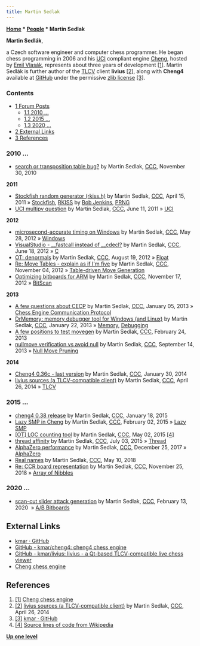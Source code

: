 ```yaml
---
title: Martin Sedlak
---
```

**[Home](Home "Home") \* [People](People "People") \* Martin Sedlak**


**Martin Sedlák**,   

a Czech software engineer and computer chess programmer. He began chess programming in 2006 and his [UCI](UCI "UCI") compliant engine [Cheng](Cheng "Cheng"), hosted by [Emil Vlasák](index.php?title=Emil_Vlas%C3%A1k&action=edit&redlink=1 "Emil Vlasák (page does not exist)"), represents about three years of development <a id="cite-note-1" href="#cite-ref-1">[1]</a>. 
Martin Sedlák is further author of the [TLCV](TLCS-TLCV "TLCS-TLCV") client **livius** <a id="cite-note-2" href="#cite-ref-2">[2]</a>, along with **Cheng4** available at [GitHub](https://en.wikipedia.org/wiki/GitHub) under the permissive [zlib license](https://en.wikipedia.org/wiki/Zlib_License) <a id="cite-note-3" href="#cite-ref-3">[3]</a>.



### Contents


* [1 Forum Posts](#forum-posts)
	+ [1.1 2010 ...](#2010-...)
	+ [1.2 2015 ...](#2015-...)
	+ [1.3 2020 ...](#2020-...)
* [2 External Links](#external-links)
* [3 References](#references)






### 2010 ...


* [search or transposition table bug?](http://www.talkchess.com/forum/viewtopic.php?t=36870) by Martin Sedlak, [CCC](CCC "CCC"), November 30, 2010


**2011**



* [Stockfish random generator (rkiss.h)](http://www.talkchess.com/forum/viewtopic.php?t=38760) by Martin Sedlak, [CCC](CCC "CCC"), April 15, 2011 » [Stockfish](Stockfish "Stockfish"), [RKISS](Bob_Jenkins#RKISS "Bob Jenkins") by [Bob Jenkins](Bob_Jenkins "Bob Jenkins"), [PRNG](Pseudorandom_Number_Generator "Pseudorandom Number Generator")
* [UCI multipv question](http://www.talkchess.com/forum/viewtopic.php?t=39340) by Martin Sedlak, [CCC](CCC "CCC"), June 11, 2011 » [UCI](UCI "UCI")


**2012**



* [microsecond-accurate timing on Windows](http://www.talkchess.com/forum/viewtopic.php?t=43864) by Martin Sedlak, [CCC](CCC "CCC"), May 28, 2012 » [Windows](Windows "Windows")
* [VisualStudio - \_\_fastcall instead of \_\_cdecl?](http://www.talkchess.com/forum/viewtopic.php?t=44111) by Martin Sedlak, [CCC](CCC "CCC"), June 18, 2012 » [C](C "C")
* [OT: denormals](http://www.talkchess.com/forum/viewtopic.php?t=44841) by Martin Sedlak, [CCC](CCC "CCC"), August 19, 2012 » [Float](Float "Float")
* [Re: Move Tables - explain as if I'm five](http://www.talkchess.com/forum/viewtopic.php?topic_view=threads&p=490492&t=45846) by Martin Sedlak, [CCC](CCC "CCC"), November 04, 2012 » [Table-driven Move Generation](Table-driven_Move_Generation "Table-driven Move Generation")
* [Optimizing bitboards for ARM](http://www.talkchess.com/forum/viewtopic.php?t=46040) by Martin Sedlak, [CCC](CCC "CCC"), November 17, 2012 » [BitScan](BitScan "BitScan")


**2013**



* [A few questions about CECP](http://www.talkchess.com/forum/viewtopic.php?t=46780) by Martin Sedlak, [CCC](CCC "CCC"), January 05, 2013 » [Chess Engine Communication Protocol](Chess_Engine_Communication_Protocol "Chess Engine Communication Protocol")
* [DrMemory: memory debugger tool for Windows (and Linux)](http://www.talkchess.com/forum/viewtopic.php?t=46968) by Martin Sedlak, [CCC](CCC "CCC"), January 22, 2013 » [Memory](Memory "Memory"), [Debugging](Debugging "Debugging")
* [A few positions to test movegen](http://www.talkchess.com/forum/viewtopic.php?t=47318) by Martin Sedlak, [CCC](CCC "CCC"), February 24, 2013
* [nullmove verification vs avoid null](http://www.talkchess.com/forum/viewtopic.php?t=49351) by Martin Sedlak, [CCC](CCC "CCC"), September 14, 2013 » [Null Move Pruning](Null_Move_Pruning "Null Move Pruning")


**2014**



* [Cheng4 0.36c - last version](http://www.talkchess.com/forum/viewtopic.php?t=51110) by Martin Sedlak, [CCC](CCC "CCC"), January 30, 2014
* [livius sources (a TLCV-compatible client)](http://www.talkchess.com/forum/viewtopic.php?t=52133) by Martin Sedlak, [CCC](CCC "CCC"), April 26, 2014 » [TLCV](TLCS-TLCV "TLCS-TLCV")


### 2015 ...


* [cheng4 0.38 release](http://www.talkchess.com/forum/viewtopic.php?t=55000) by Martin Sedlak, [CCC](CCC "CCC"), January 18, 2015
* [Lazy SMP in Cheng](http://www.talkchess.com/forum/viewtopic.php?t=55188) by Martin Sedlak, [CCC](CCC "CCC"), February 02, 2015 » [Lazy SMP](Lazy_SMP "Lazy SMP")
* [[OT] LOC counting tool](http://www.talkchess.com/forum/viewtopic.php?t=56201) by Martin Sedlak, [CCC](CCC "CCC"), May 02, 2015 <a id="cite-note-4" href="#cite-ref-4">[4]</a>
* [thread affinity](http://www.talkchess.com/forum/viewtopic.php?t=56858) by Martin Sedlak, [CCC](CCC "CCC"), July 03, 2015 » [Thread](Thread "Thread")
* [AlphaZero performance](http://www.talkchess.com/forum/viewtopic.php?t=66121) by Martin Sedlak, [CCC](CCC "CCC"), December 25, 2017 » [AlphaZero](AlphaZero "AlphaZero")
* [Real names](http://www.talkchess.com/forum3/viewtopic.php?f=5&t=67407) by Martin Sedlak, [CCC](CCC "CCC"), May 10, 2018
* [Re: CCR board representation](http://www.talkchess.com/forum3/viewtopic.php?f=7&t=69046&start=1) by Martin Sedlak, [CCC](CCC "CCC"), November 25, 2018 » [Array of Nibbles](Nibble#ArrayOfNibbles "Nibble")


### 2020 ...


* [scan-cut slider attack generation](http://www.talkchess.com/forum3/viewtopic.php?f=7&t=73082) by Martin Sedlak, [CCC](CCC "CCC"), February 13, 2020  » [A/B Bitboards](Bitfoot#ABBitboards "Bitfoot")


## External Links


* [kmar · GitHub](https://github.com/kmar)
* [GitHub - kmar/cheng4: cheng4 chess engine](https://github.com/kmar/cheng4)
* [GitHub - kmar/livius: livius - a Qt-based TLCV-compatible live chess viewer](https://github.com/kmar/livius)
* [Cheng chess engine](http://www.vlasak.biz/cheng/)


## References


1. <a id="cite-ref-1" href="#cite-note-1">[1]</a> [Cheng chess engine](http://www.vlasak.biz/cheng/)
2. <a id="cite-ref-2" href="#cite-note-2">[2]</a> [livius sources (a TLCV-compatible client)](http://www.talkchess.com/forum/viewtopic.php?t=52133) by Martin Sedlak, [CCC](CCC "CCC"), April 26, 2014
3. <a id="cite-ref-3" href="#cite-note-3">[3]</a> [kmar · GitHub](https://github.com/kmar)
4. <a id="cite-ref-4" href="#cite-note-4">[4]</a> [Source lines of code from Wikipedia](https://en.wikipedia.org/wiki/Source_lines_of_code)

**[Up one level](People "People")**







 

